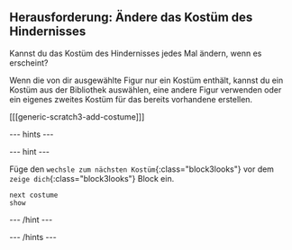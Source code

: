 ## Herausforderung: Ändere das Kostüm des Hindernisses

Kannst du das Kostüm des Hindernisses jedes Mal ändern, wenn es erscheint?

Wenn die von dir ausgewählte Figur nur ein Kostüm enthält, kannst du ein Kostüm aus der Bibliothek auswählen, eine andere Figur verwenden oder ein eigenes zweites Kostüm für das bereits vorhandene erstellen.

[[[generic-scratch3-add-costume]]]

--- hints ---

--- hint ---

Füge den `wechsle zum nächsten Kostüm`{:class="block3looks"} vor dem `zeige dich`{:class="block3looks"} Block ein.

```blocks3
next costume
show
```

--- /hint ---

--- /hints ---

